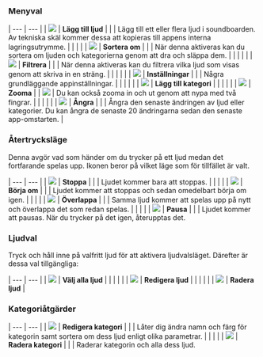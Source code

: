 ### Menyval

| --- | --- |
| ![](file:///android_asset/add_sound.svg)  |  **Lägg till ljud** |
| | Lägg till ett eller flera ljud i soundboarden. Av tekniska skäl kommer dessa att kopieras till appens interna lagringsutrymme.
| | | |
| ![](file:///android_asset/reorder.svg)  |  **Sortera om** |
| | När denna aktiveras kan du sortera om ljuden och kategorierna genom att dra och släppa dem. |
| | | |
| ![](file:///android_asset/filter.svg)  |  **Filtrera** |
| | När denna aktiveras kan du filtrera vilka ljud som visas genom att skriva in en sträng. |
| | | |
| ![](file:///android_asset/settings.svg)  |  **Inställningar** |
| | Några grundläggande appinställningar. |
| | | |
| ![](file:///android_asset/add_category.svg)  |  **Lägg till kategori** |
| | | |
| ![](file:///android_asset/zoom_in.svg)  |  **Zooma** |
| ![](file:///android_asset/zoom_out.svg)  | Du kan också zooma in och ut genom att nypa med två fingrar. |
| | | |
| ![](file:///android_asset/undo.svg)  |  **Ångra** |
| | Ångra den senaste ändringen av ljud eller kategorier. Du kan ångra de senaste 20 ändringarna sedan den senaste app-omstarten. |

### Återtrycksläge

Denna avgör vad som händer om du trycker på ett ljud medan det fortfarande spelas upp. Ikonen beror på vilket läge som för tillfället är valt.

| --- | --- |
| ![](file:///android_asset/repress_stop.svg)  |  **Stoppa** |
| | Ljudet kommer bara att stoppas.
| | | |
| ![](file:///android_asset/repress_restart.svg)  |  **Börja om** |
| | Ljudet kommer att stoppas och sedan omedelbart börja om igen.
| | | |
| ![](file:///android_asset/repress_overlap.svg)  |  **Överlappa** |
| | Samma ljud kommer att spelas upp på nytt och överlappa det som redan spelas.
| | | |
| ![](file:///android_asset/repress_pause.svg)  |  **Pausa** |
| | Ljudet kommer att pausas. När du trycker på det igen, återupptas det.

### Ljudval

Tryck och håll inne på valfritt ljud för att aktivera ljudvalsläget. Därefter är dessa val tillgängliga:

| --- | --- |
| ![](file:///android_asset/select_all.svg)  |  **Välj alla ljud** |
| | | |
| ![](file:///android_asset/edit.svg)  |  **Redigera ljud** |
| | | |
| ![](file:///android_asset/delete.svg)  |  **Radera ljud** |

### Kategoriåtgärder

| --- | --- |
| ![](file:///android_asset/edit.svg)  |  **Redigera kategori** |
| | Låter dig ändra namn och färg för kategorin samt sortera om dess ljud enligt olika parametrar.
| | | |
| ![](file:///android_asset/delete.svg)  |  **Radera kategori** |
| | Raderar kategorin och alla dess ljud.

